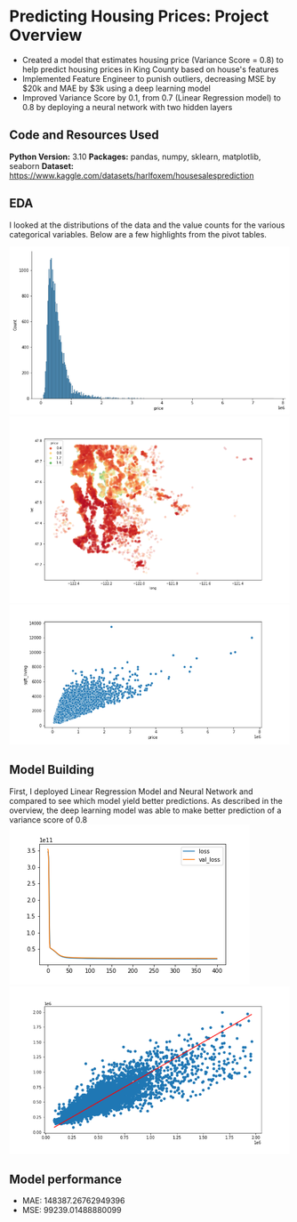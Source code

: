 # Predicting Housing Prices: Project Overview 
* Created a model that estimates housing price (Variance Score = 0.8) to help predict housing prices in King County based on house's features
* Implemented Feature Engineer to punish outliers, decreasing MSE by $20k and MAE by $3k using a deep learning model
* Improved Variance Score by 0.1, from 0.7 (Linear Regression model) to 0.8 by deploying a neural network with two hidden layers

## Code and Resources Used 
**Python Version:** 3.10
**Packages:** pandas, numpy, sklearn, matplotlib, seaborn
**Dataset:** https://www.kaggle.com/datasets/harlfoxem/housesalesprediction  

## EDA
I looked at the distributions of the data and the value counts for the various categorical variables. Below are a few highlights from the pivot tables. 

![alt text](https://github.com/ahnngo/Predicting-House-Prices-in-King-County-USA/blob/master/price_distribution.png)
![alt text](https://github.com/ahnngo/Predicting-House-Prices-in-King-County-USA/blob/master/geographical.png)
![alt text](https://github.com/ahnngo/Predicting-House-Prices-in-King-County-USA/blob/master/price_sqftliving.png)

## Model Building 

First, I deployed Linear Regression Model and Neural Network and compared to see which model yield better predictions. As described in the overview, the deep learning model was able to make better prediction of a variance score of 0.8
![alt text](https://github.com/ahnngo/Predicting-House-Prices-in-King-County-USA/blob/master/losses.png)
![alt text](https://github.com/ahnngo/Predicting-House-Prices-in-King-County-USA/blob/master/y_test_predictions.png)

## Model performance
* MAE: 148387.26762949396
* MSE: 99239.01488880099

